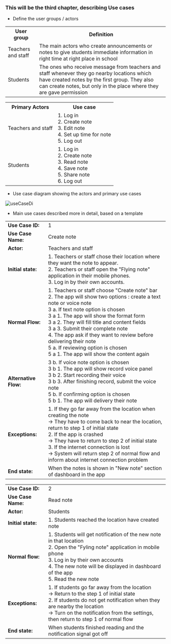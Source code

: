 ### This will be the third chapter, describing Use cases

* Define the user groups / actors 

 <table>
  <tr>
    <th>User group</th>
    <th>Definition</th>
  </tr>
  <tr>
    <td>Teachers and staff</td>
    <td>The main actors who create announcements or notes to give students immediate information in right time at right place in school</td>
  </tr>
  <tr>
    <td>Students</td>
    <td> The ones who receive message from teachers and staff whenever they go nearby locations which have created notes by the first group. They also can create notes, but only in the place where they are gave permission</td>
  </tr>
 </table> 

 <table>
  <tr>
    <th>Primary Actors</th>
    <th>Use case</th>
  </tr>
  <tr>
    <td>Teachers and staff </td>
    <td>1. Log in <br/>
        2. Create note <br/>
        3. Edit note <br/>
        4. Set up time for note <br/>
        5. Log out <br/>
    </td>
  </tr>
  <tr>
    <td>Students</td>
    <td>1. Log in <br/>
        2. Create note <br/>
        3. Read note <br/>
        4. Save note <br/>
        5. Share note <br/>
        6. Log out <br/>
    </td>
  </tr>
 </table> 

* Use case diagram showing the actors and primary use cases
 
<img src="http://users.metropolia.fi/~dieun/sw.jpg" alt="useCaseDi"/>

* Main use cases described more in detail, based on a template

 <table>
  <tr>
    <td><strong>Use Case ID:</strong></td>
    <td>1</td>
  </tr>
  <tr>
    <td><strong>Use Case Name:</strong></td>
    <td>Create note</td>
  </tr>
  <tr>
    <td><strong>Actor:</strong></td>
    <td>Teachers and staff</td>
  </tr>
  <tr>
    <td><strong>Initial state:</strong></td>
    <td>1. Teachers or staff chose their location where they want the note to appear. <br/>
        2. Teachers or staff open the "Flying note" application in their mobile phones. <br/>
        3. Log in by their own accounts.</td>
  </tr>
  <tr>
    <td><strong>Normal Flow:</strong></td>
    <td>1. Teachers or staff choose "Create note" bar <br/>
        2. The app will show two options : create a text note or voice note<br/>
        3  a. If text note option is chosen <br/>
        3  a  1. The app will show the format form <br/>
        3  a  2. They will fill title and content fields <br/>
        3  a  3. Submit their complete note <br/>
        4. The app ask if they want to review before delivering their note <br/>
        5  a. If reviewing option is chosen <br/>
        5  a  1. The app will show the content again <br/>
    </td>
  </tr>
   <tr>
    <td><strong>Alternative Flow:</strong></td>
    <td>
        3  b. If voice note option is chosen <br/>
        3  b  1. The app will show record voice panel <br/>
        3  b  2. Start recording their voice <br/>
        3  b  3. After finishing record, submit the voice note <br/>
        5  b. If confirming option is chosen <br/>
        5  b  1. The app will delivery their note <br/>
    </td>
  </tr>
  <tr>
    <td><strong>Exceptions:</strong></td>
    <td>1. If they go far away from the location when creating the note <br/>
        -> They have to come back to near the location, return to step 1 of initial state <br/>
        2. If the app is crashed <br/>
        -> They have to return to step 2 of initial state <br/>
        3. If the internet connection is lost <br/>
        -> System will return step 2 of normal flow and inform about internet connection problem <br/>
    </td>
  </tr>
  <tr>
    <td><strong>End state:</strong></td>
    <td> When the notes is shown in "New note" section of dashboard in the app</td>
  </tr>
 </table> 
 
  <table>
  <tr>
    <td><strong>Use Case ID:</strong></td>
    <td>2</td>
  </tr>
  <tr>
    <td><strong>Use Case Name:</strong></td>
    <td>Read note</td>
  </tr>
  <tr>
    <td><strong>Actor:</strong></td>
    <td>Students</td>
  </tr>
  <tr>
    <td><strong>Initial state:</strong></td>
    <td>1. Students reached the location have created note
    </tr>
  <tr>
    <td><strong>Normal flow:</strong></td>
    <td>1. Students will get notification of the new note in that location <br/>
        2. Open the "Fyling note" application in mobile phone  <br/>
        3. Log in by their own accounts <br/>
        4. The new note will be displayed in dashboard of the app <br/>
        5. Read the new note <br/>
    </td>
  </tr>
  <tr>
    <td><strong>Exceptions:</strong></td>
    <td>1. If students go far away from the location  <br/>
        -> Return to the step 1 of initial state <br/>
        2. If students do not get notification when they are nearby the location <br/>
        -> Turn on the notification from the settings, then return to step 1 of normal flow <br/>
    </td>
  </tr>
   <tr>
    <td><strong>End state:</strong></td>
    <td>When students finished reading and the notification signal got off  </td>
  </tr>
</table> 

  
  
